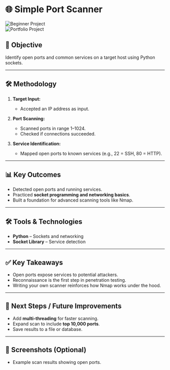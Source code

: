 # 🌐 Simple Port Scanner  

![Beginner Project](https://img.shields.io/badge/Level-Beginner-blue)  
![Portfolio Project](https://img.shields.io/badge/Portfolio-Yes-purple)  

## 📌 Objective  
Identify open ports and common services on a target host using Python sockets.  

---  

## 🛠️ Methodology  
1. **Target Input:**  
   - Accepted an IP address as input.  

2. **Port Scanning:**  
   - Scanned ports in range 1–1024.  
   - Checked if connections succeeded.  

3. **Service Identification:**  
   - Mapped open ports to known services (e.g., 22 = SSH, 80 = HTTP).  

---  

## 📊 Key Outcomes  
- Detected open ports and running services.  
- Practiced **socket programming and networking basics**.  
- Built a foundation for advanced scanning tools like Nmap.  

---  

## 🛠️ Tools & Technologies  
- **Python** – Sockets and networking  
- **Socket Library** – Service detection  

---  

## ✅ Key Takeaways  
- Open ports expose services to potential attackers.  
- Reconnaissance is the first step in penetration testing.  
- Writing your own scanner reinforces how Nmap works under the hood.  

---  

## 🚀 Next Steps / Future Improvements  
- Add **multi-threading** for faster scanning.  
- Expand scan to include **top 10,000 ports**.  
- Save results to a file or database.  

---  

## 📸 Screenshots (Optional)  
- Example scan results showing open ports.  
